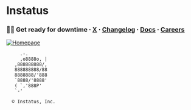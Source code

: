 # Instatus

### 🧑‍🚀 Get ready for downtime · [X](https://instatus.com/twitter) · [Changelog](https://instatus.com/changes) · [Docs](https://instatus.com/help) · [Careers](https://instatus.com/careers)

[![Homepage](https://github.com/user-attachments/assets/4b38e5a6-0a06-46a6-9032-9c1417562eed)](https://instatus.com)

```
     .-.
     ,o8888o, |
   ,888888888/,
   888888888/88
   8888888/'888
   `8888/'8888'        
   ( `,'888P'
   `-'

  © Instatus, Inc.
```

